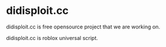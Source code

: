 # didisploit.cc
didisploit.cc is free opensource project that we are working on.

didisploit.cc is roblox universal script.
